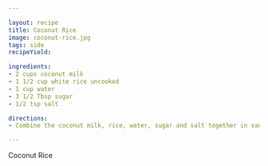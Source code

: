 ```yaml
---

layout: recipe
title: Coconut Rice
image: coconut-rice.jpg
tags: side
recipeYield:

ingredients:
- 2 cups coconut milk
- 1 1/2 cup white rice uncooked
- 1 cup water
- 3 1/2 Tbsp sugar
- 1/2 tsp salt

directions:
- Combine the coconut milk, rice, water, sugar and salt together in saucepan. Bring to a boil over high heat, stir once, then reduce heat to simmer. Cover and cook for 18-20 minutes, or until rice is tender. Fluff with fork and serve. (You can use a rice cooker)

---
```


Coconut Rice

